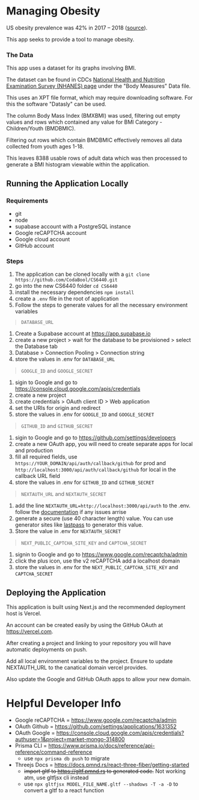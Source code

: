 # Managing Obesity
US obesity prevalence was 42% in 2017 – 2018 ([source](https://www.cdc.gov/obesity/data/adult.html)).

This app seeks to provide a tool to manage obesity.

### The Data
This app uses a dataset for its graphs involving BMI.

The dataset can be found in CDCs [National Health and Nutrition Examination Survey (NHANES) page](https://wwwn.cdc.gov/nchs/nhanes/search/datapage.aspx?Component=Examination&Cycle=2017-2020) under the "Body Measures" Data file. 

This uses an XPT file format, which may require downloading software. For this the software "Datasly" can be used. 

The column Body Mass Index (BMXBMI) was used, filtering out empty values and rows which contained any value for BMI Category - Children/Youth (BMDBMIC).

Filtering out rows which contain BMDBMIC effectively removes all data collected from youth ages 1-18. 

This leaves 8388 usable rows of adult data which was then processed to generate a BMI histogram viewable within the application.

## Running the Application Locally
### Requirements
- git
- node
- supabase account with a PostgreSQL instance
- Google reCAPTCHA account
- Google cloud account
- GitHub account

### Steps
1. The application can be cloned locally with a `git clone https://github.com/CodaBool/CS6440.git`
2. go into the new CS6440 folder `cd CS6440`
3. install the necessary dependencies `npm install`
4. create a `.env` file in the root of application
5. Follow the steps to generate values for all the necessary environment variables

> `DATABASE_URL`
1. Create a Supabase account at https://app.supabase.io
2. create a new project > wait for the database to be provisioned > select the Database tab
3. Database > Connection Pooling > Connection string
4. store the values in .env for `DATABASE_URL`

> `GOOGLE_ID` and `GOOGLE_SECRET`
1. sigin to Google and go to https://console.cloud.google.com/apis/credentials
2. create a new project
3. create credentials > OAuth client ID > Web application
4. set the URIs for origin and redirect
5. store the values in .env for `GOOGLE_ID` and `GOOGLE_SECRET`

> `GITHUB_ID` and `GITHUB_SECRET`
1. sigin to Google and go to https://github.com/settings/developers
2. create a new OAuth app, you will need to create separate apps for local and production
3. fill all required fields, use `https://YOUR_DOMAIN/api/auth/callback/github` for prod and `http://localhost:3000/api/auth/callback/github` for local in the callback URL field
5. store the values in .env for `GITHUB_ID` and `GITHUB_SECRET`

> `NEXTAUTH_URL` and `NEXTAUTH_SECRET`
1. add the line `NEXTAUTH_URL=http://localhost:3000/api/auth` to the .env. follow the [documentation](https://next-auth.js.org/getting-started/example#deploying-to-productiond) if any issues arrise
3. generate a secure (use 40 character length) value. You can use generator sites like [lastpass](https://www.lastpass.com/features/password-generator) to generator this value.
4. Store the value in .env for `NEXTAUTH_SECRET`

> `NEXT_PUBLIC_CAPTCHA_SITE_KEY` and `CAPTCHA_SECRET`
1. signin to Google and go to https://www.google.com/recaptcha/admin
2. click the plus icon, use the v2 reCAPTCHA add a localhost domain
3. store the values in .env for the `NEXT_PUBLIC_CAPTCHA_SITE_KEY` and `CAPTCHA_SECRET`

## Deploying the Application
This application is built using Next.js and the recommended deployment host is Vercel.

An account can be created easily by using the GitHub OAuth at https://vercel.com.

After creating a project and linking to your repository you will have automatic deployments on push.

Add all local environment variables to the project. Ensure to update NEXTAUTH_URL to the canatical domain vercel provides.

Also update the Google and GitHub OAuth apps to allow your new domain.


# Helpful Developer Info
- Google reCAPTCHA = https://www.google.com/recaptcha/admin
- OAuth Github = https://github.com/settings/applications/1631352
- OAuth Google = https://console.cloud.google.com/apis/credentials?authuser=1&project=market-mongo-314800
- Prisma CLI = https://www.prisma.io/docs/reference/api-reference/command-reference
  - use `npx prisma db push` to migrate
- Threejs Docs = https://docs.pmnd.rs/react-three-fiber/getting-started
  - ~~import gltf to https://gltf.pmnd.rs to generated code.~~ Not working atm, use gltfjsx cli instead
  - use `npx gltfjsx MODEL_FILE_NAME.gltf --shadows -T -a -D` to convert a gltf to a react function